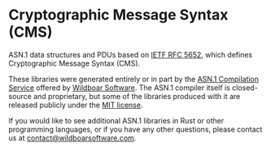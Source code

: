 # Cryptographic Message Syntax (CMS)

ASN.1 data structures and PDUs based on
[IETF RFC 5652](https://datatracker.ietf.org/doc/html/rfc5652), which defines
Cryptographic Message Syntax (CMS).

These libraries were generated entirely or in part by the
[ASN.1 Compilation Service](https://wildboarsoftware.com/asn1-compilation)
offered by [Wildboar Software](https://wildboarsoftware.com). The ASN.1
compiler itself is closed-source and proprietary, but some of the libraries
produced with it are released publicly under the
[MIT license](https://mit-license.org/).

If you would like to see additional ASN.1 libraries in Rust or other
programming languages, or if you have any other questions, please contact us at
[contact@wildboarsoftware.com](mailto:contact@wildboarsoftware.com).
